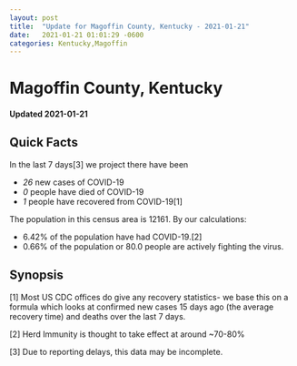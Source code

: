 ```yaml
---
layout: post
title:  "Update for Magoffin County, Kentucky - 2021-01-21"
date:   2021-01-21 01:01:29 -0600
categories: Kentucky,Magoffin
---
```


# Magoffin County, Kentucky
#### Updated 2021-01-21

## Quick Facts

In the last 7 days[3] we project there have been
- *26* new cases of COVID-19
- *0* people have died of COVID-19
- *1* people have recovered from COVID-19[1]

The population in this census area is 12161. By our calculations:
- 6.42% of the population have had COVID-19.[2]
- 0.66% of the population or 80.0 people are actively fighting the virus.

## Synopsis




[1] Most US CDC offices do give any recovery statistics- we base this on a formula which looks at confirmed new cases
15 days ago (the average recovery time) and deaths over the last 7 days.

[2] Herd Immunity is thought to take effect at around ~70-80%

[3] Due to reporting delays, this data may be incomplete.
 
    